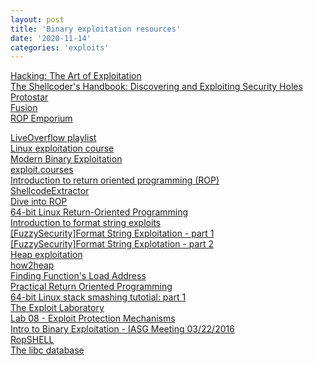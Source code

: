 ```yaml
---
layout: post
title: 'Binary exploitation resources'
date: '2020-11-14'
categories: 'exploits'
---
```

<a href="https://www.amazon.com/Hacking-Art-Exploitation-Jon-Erickson/dp/1593271441/ref=sr_1_1?crid=2VE9W11AGUPFW&dchild=1&keywords=hacking+the+art+of+exploitation%2C+2nd+edition&qid=1605372960&sprefix=hacking+the+art+%2Caps%2C300&sr=8-1">Hacking: The Art of Exploitation</a><br>
<a href="https://www.amazon.com/Shellcoders-Handbook-Discovering-Exploiting-Security/dp/047008023X/ref=sr_1_1?crid=3136LS4V3KLML&dchild=1&keywords=the+shellcoders+handbook&qid=1605373039&sprefix=the+shellcoder%2Caps%2C200&sr=8-1">The Shellcoder's Handbook: Discovering and Exploiting Security Holes</a><br>
<a href="https://exploit-exercises.lains.space/protostar/">Protostar</a><br>
<a href="https://exploit-exercises.lains.space/fusion/">Fusion</a><br>
<a href="https://ropemporium.com/">ROP Emporium</a><br>

<a href="https://www.youtube.com/watch?v=iyAyN3GFM7A&list=PLhixgUqwRTjxglIswKp9mpkfPNfHkzyeN">LiveOverflow playlist</a><br>
<a href="https://github.com/nnamon/linux-exploitation-course">Linux exploitation course</a><br>
<a href="http://security.cs.rpi.edu/courses/binexp-spring2015/">Modern Binary Exploitation</a><br>
<a href="https://exploit.courses/#/index">exploit.courses</a><br>
<a href="https://codearcana.com/posts/2013/05/28/introduction-to-return-oriented-programming-rop.html">Introduction to return oriented programming (ROP)</a><br>
<a href="https://github.com/Neetx/Shellcode-Extractor">ShellcodeExtractor</a><br>
<a href="https://www.slideshare.net/saumilshah/dive-into-rop-a-quick-introduction-to-return-oriented-programming">Dive into ROP</a><br>
<a href="http://crypto.stanford.edu/~blynn/rop/">64-bit Linux Return-Oriented Programming</a><br>
<a href="https://codearcana.com/posts/2013/05/02/introduction-to-format-string-exploits.html">Introduction to format string exploits</a><br>
<a href="https://www.youtube.com/watch?v=NwzmYSlETI8">[FuzzySecurity]Format String Exploitation - part 1</a><br>
<a href="https://www.youtube.com/watch?v=CHrs30g-3O0">[FuzzySecurity]Format String Explotation - part 2</a><br>
<a href="https://heap-exploitation.dhavalkapil.com/">Heap exploitation</a><br>
<a href="https://github.com/shellphish/how2heap">how2heap</a><br>
<a href="https://uaf.io/exploitation/misc/2016/04/02/Finding-Functions.html'">Finding Function's Load Address</a><br>
<a href="https://www.youtube.com/watch?v=ruJXvxXzyU8">Practical Return Oriented Programming</a><br>
<a href="https://blog.techorganic.com/2015/04/10/64-bit-linux-stack-smashing-tutorial-part-1/">64-bit Linux stack smashing tutotial: part 1</a><br>
<a href="https://blog.exploitlab.net/">The Exploit Laboratory</a><br>
<a href="https://ocw.cs.pub.ro/courses/cns/labs/lab-08">Lab 08 - Exploit Protection Mechanisms</a><br>
<a href="https://www.youtube.com/watch?v=sr9BpozI9S4">Intro to Binary Exploitation - IASG Meeting 03/22/2016</a><br>
<a href="http://ropshell.com/">RopSHELL</a><br>
<a href="http://libcdb.com">The libc database</a><br>
